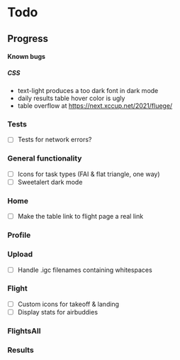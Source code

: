 # Todo

## Progress

#### Known bugs

##### CSS

- text-light produces a too dark font in dark mode
- daily results table hover color is ugly
- table overflow at https://next.xccup.net/2021/fluege/

### Tests

- [ ] Tests for network errors?

### General functionality

- [ ] Icons for task types (FAI & flat triangle, one way)
- [ ] Sweetalert dark mode

### Home

- [ ] Make the table link to flight page a real link

### Profile

### Upload

- [ ] Handle .igc filenames containing whitespaces

### Flight

- [ ] Custom icons for takeoff & landing
- [ ] Display stats for airbuddies

### FlightsAll

### Results

